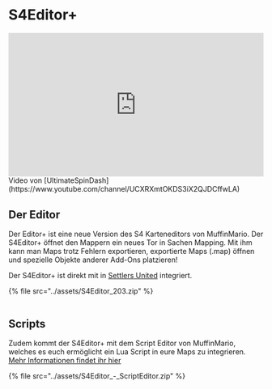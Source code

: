 # S4Editor+

<iframe style="width: 100%;aspect-ratio:16/9;" src="https://www.youtube.com/embed/XmongY-LWeA" frameborder="0" allowfullscreen></iframe>
<figcaption markdown>
Video von [UltimateSpinDash](https://www.youtube.com/channel/UCXRXmtOKDS3iX2QJDCffwLA)

</figcaption>
            

## Der Editor

Der Editor+ ist eine neue Version des S4 Karteneditors von MuffinMario. Der S4Editor+ öffnet den Mappern ein neues Tor in Sachen Mapping. Mit ihm kann man Maps trotz Fehlern exportieren, exportierte Maps (.map) öffnen und spezielle Objekte anderer Add-Ons platzieren!

Der S4Editor+ ist direkt mit in [Settlers United](../multiplayer/settlers-united.md) integriert.

{% file src="../assets/S4Editor_203.zip" %}

<figure><img src="../../assets/tut.gif" alt=""><figcaption></figcaption></figure>

## Scripts

Zudem kommt der S4Editor+ mit dem Script Editor von MuffinMario, welches es euch ermöglicht ein Lua Script in eure Maps zu integrieren. [Mehr Informationen findet ihr hier](https://app.gitbook.com/s/d5pXI7LyTnJD2C1aSmcw/)

{% file src="../assets/S4Editor_-_ScriptEditor.zip" %}

<figure><img src="../../assets/5ma8HFd.png" alt=""><figcaption></figcaption></figure>
